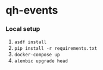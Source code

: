 # qh-events

### Local setup

1. `asdf install`
2. `pip install -r requirements.txt`
3. `docker-compose up`
4. `alembic upgrade head`